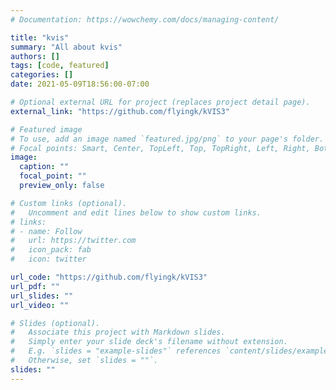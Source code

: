 ```yaml
---
# Documentation: https://wowchemy.com/docs/managing-content/

title: "kvis"
summary: "All about kvis"
authors: []
tags: [code, featured]
categories: []
date: 2021-05-09T18:56:00-07:00

# Optional external URL for project (replaces project detail page).
external_link: "https://github.com/flyingk/kVIS3"

# Featured image
# To use, add an image named `featured.jpg/png` to your page's folder.
# Focal points: Smart, Center, TopLeft, Top, TopRight, Left, Right, BottomLeft, Bottom, BottomRight.
image:
  caption: ""
  focal_point: ""
  preview_only: false

# Custom links (optional).
#   Uncomment and edit lines below to show custom links.
# links:
# - name: Follow
#   url: https://twitter.com
#   icon_pack: fab
#   icon: twitter

url_code: "https://github.com/flyingk/kVIS3"
url_pdf: ""
url_slides: ""
url_video: ""

# Slides (optional).
#   Associate this project with Markdown slides.
#   Simply enter your slide deck's filename without extension.
#   E.g. `slides = "example-slides"` references `content/slides/example-slides.md`.
#   Otherwise, set `slides = ""`.
slides: ""
---
```

